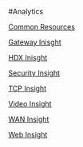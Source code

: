 #Analytics

[Common Resources](common-resources/common-resources)
[Gateway Inisght](gateway-inisght/gateway-inisght)
[HDX Inisght](hdx-inisght/hdx-inisght)
[Security Insight](security-insight/security-insight)
[TCP Insight](tcp-insight/tcp-insight)
[Video Insight](video-insight/video-insight)
[WAN Insight](wan-insight/wan-insight)
[Web Insight](web-insight/web-insight)


